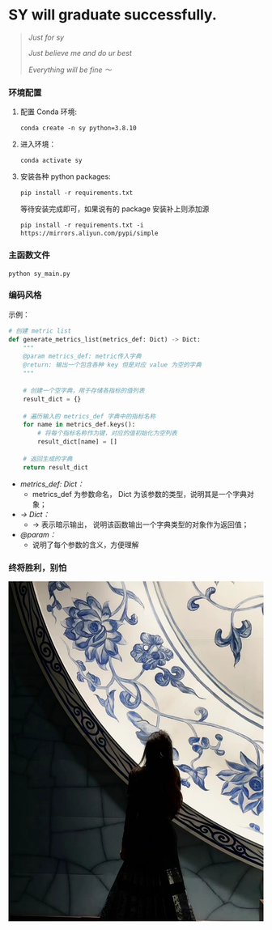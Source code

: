 # SY will graduate successfully.
> *Just for sy*
> 
> *Just believe me and do ur best*
> 
> *Everything will be fine ～*

### 环境配置
1. 配置 Conda 环境:
    ```shell
    conda create -n sy python=3.8.10
    ```
2. 进入环境：
    ```shell 
    conda activate sy
    ```
3. 安装各种 python packages:
    ```shell
    pip install -r requirements.txt 
   ```
   等待安装完成即可，如果说有的 package 安装补上则添加源
    ```shell
    pip install -r requirements.txt -i https://mirrors.aliyun.com/pypi/simple
   ```


### 主函数文件
```
python sy_main.py
```

### 编码风格
示例：
```python
# 创建 metric list
def generate_metrics_list(metrics_def: Dict) -> Dict:
    """
    @param metrics_def: metric传入字典
    @return: 输出一个包含各种 key 但是对应 value 为空的字典
    """

    # 创建一个空字典，用于存储各指标的值列表
    result_dict = {}

    # 遍历输入的 metrics_def 字典中的指标名称
    for name in metrics_def.keys():
        # 将每个指标名称作为键，对应的值初始化为空列表
        result_dict[name] = []

    # 返回生成的字典
    return result_dict
```
 * *metrics_def: Dict：*
   * metrics_def 为参数命名， Dict 为该参数的类型，说明其是一个字典对象；
 * *-> Dict：*
   * -> 表示暗示输出， 说明该函数输出一个字典类型的对象作为返回值；
 * *@param：*
   * 说明了每个参数的含义，方便理解

### 终将胜利，别怕
![](pic/together.jpg)